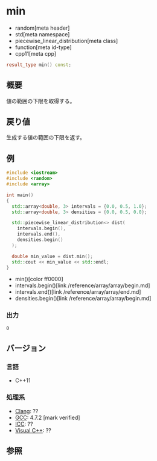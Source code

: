 # min
* random[meta header]
* std[meta namespace]
* piecewise_linear_distribution[meta class]
* function[meta id-type]
* cpp11[meta cpp]

```cpp
result_type min() const;
```

## 概要
値の範囲の下限を取得する。


## 戻り値
生成する値の範囲の下限を返す。


## 例
```cpp example
#include <iostream>
#include <random>
#include <array>

int main()
{
  std::array<double, 3> intervals = {0.0, 0.5, 1.0};
  std::array<double, 3> densities = {0.0, 0.5, 0.0};

  std::piecewise_linear_distribution<> dist(
    intervals.begin(),
    intervals.end(),
    densities.begin()
  );

  double min_value = dist.min();
  std::cout << min_value << std::endl;
}
```
* min()[color ff0000]
* intervals.begin()[link /reference/array/array/begin.md]
* intervals.end()[link /reference/array/array/end.md]
* densities.begin()[link /reference/array/array/begin.md]

### 出力
```
0
```

## バージョン
### 言語
- C++11

### 処理系
- [Clang](/implementation.md#clang): ??
- [GCC](/implementation.md#gcc): 4.7.2 [mark verified]
- [ICC](/implementation.md#icc): ??
- [Visual C++](/implementation.md#visual_cpp): ??


## 参照


